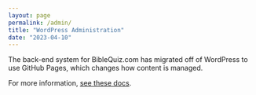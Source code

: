 ```yaml
---
layout: page
permalink: /admin/
title: "WordPress Administration"
date: "2023-04-10"
---
```


<i class="fas fa-route" style="font-size:55px"></i>

The back-end system for BibleQuiz.com has migrated off of WordPress to use GitHub Pages, which changes how content is managed.

For more information, [see these docs](https://github.com/biblequiz/BibleQuiz.com/blob/main/docs/development.md).